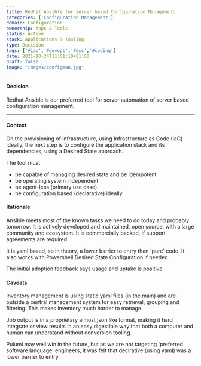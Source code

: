 ```yaml
---
title: Redhat Ansible for server based Configuration Management
categories: ['Configuration Management']  
domain: Configuration
ownership: Apps & Tools
status: Active
stack: Applications & Tooling
type: Decision
tags: ['#iac','#devops','#dsc','#coding'] 
date: 2021-10-24T11:01:10+01:00
draft: false
image: "images/configman.jpg"
---
```


#### Decision
Redhat Ansible is our preferred tool for server automation of server based configuration management.

----
#### Context
On the provisioning of infrastructure, using Infrastructure as Code (IaC) ideally, the next step is to configure the application stack and its dependencies, using a Desired State approach.

The tool must

- be capable of managing desired state and be idempotent
- be operating system independent
- be agent-less (primary use case)
- be configuration based (declarative) ideally

#### Rationale
Ansible meets most of the known tasks we need to do today and probably tomorrow. It is actively developed and maintained, open source, with a large community and ecosystem. It is commercially backed, if support agreements are required.

It is yaml based, so in theory, a lower barrier to entry than 'pure' code. It also works with Powershell Desired State Configuration if needed.

The initial adoption feedback says usage and uptake is positive.

#### Caveats
Inventory management is using static yaml files (in the main) and are outside a central management system for easy retrieval, grouping and filtering. This makes inventory much harder to manage.

Job output is in a proprietary almost json like format, making it hard integrate or view results in an easy digestible way that both a computer and human can understand without conversion tooling.

Pulumi may well win in the future, but as we are not targeting 'preferred software language' engineers, it was felt that declrative (using yaml) was a lower barrier to entry.
